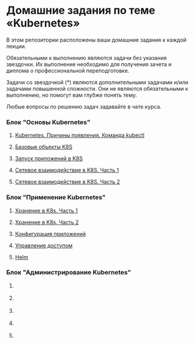 # Домашние задания по теме «Kubernetes»

В этом репозитории расположены ваши домашние задания к каждой лекции. 

Обязательными к выполнению являются задачи без указания звездочки. Их выполнение необходимо для получения зачета и диплома о профессиональной переподготовке.

Задачи со звездочкой (*) являются дополнительными задачами и/или задачами повышенной сложности. Они не являются обязательными к выполнению, но помогут вам глубже понять тему.

Любые вопросы по решению задач задавайте в чате курса.

### Блок "Основы Kubernetes"

1. [Kubernetes. Причины появления. Команда kubectl](1.1/1.1.md)

2. [Базовые объекты K8S](1.2/1.2.md)

3. [Запуск приложений в K8S](1.3/1.3.md)

4. [Сетевое взаимодействие в K8S. Часть 1](1.4/1.4.md)

5. [Сетевое взаимодействие в K8S. Часть 2](1.5/1.5.md)


### Блок "Применение Kubernetes"

1. [Хранение в K8s. Часть 1](2.1/2.1.md)

2. [Хранение в K8s. Часть 2](2.2/2.2.md)

3. [Конфигурация приложений](2.3/2.3.md)

4. [Управление доступом](2.4/2.4.md)

5. [Helm](2.5/2.5.md)

### Блок "Администрирование Kubernetes"

1. []()

2. []()

3. []()

4. []()

5. []()
